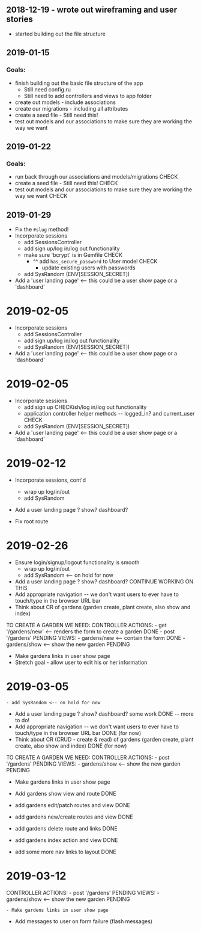 ## 2018-12-19 - wrote out wireframing and user stories

 - started building out the file structure

## 2019-01-15

### Goals:
- finish building out the basic file structure of the app
  - Still need config.ru
  - Still need to add controllers and views to app folder
- create out models - include associations
- create our migrations - including all attributes
- create a seed file - Still need this!
- test out models and our associations to make sure they are working the way we want


## 2019-01-22

### Goals:

- run back through our associations and models/migrations  CHECK
- create a seed file - Still need this!  CHECK
- test out models and our associations to make sure they are working the way we want  CHECK

## 2019-01-29

- Fix the `#slug` method!
- Incorporate sessions
  - add SessionsController  
  - add sign up/log in/log out functionality
  - make sure 'bcrypt' is in Gemfile CHECK
    - ^^ add `has_secure_password` to User model   CHECK
      - update existing users with passwords
  - add SysRandom (ENV[SESSION_SECRET])
- Add a 'user landing page' <-- this could be a user show page or a 'dashboard'

# 2019-02-05
  - Incorporate sessions
    - add SessionsController  
    - add sign up/log in/log out functionality
    - add SysRandom (ENV[SESSION_SECRET])
  - Add a 'user landing page' <-- this could be a user show page or a 'dashboard'

# 2019-02-05
  - Incorporate sessions
    - add sign up CHECKish/log in/log out functionality
    - application controller helper methods -- logged_in?  and current_user CHECK
    - add SysRandom (ENV[SESSION_SECRET])
  - Add a 'user landing page' <-- this could be a user show page or a 'dashboard'

# 2019-02-12

  - Incorporate sessions, cont'd

    - wrap up log/in/out
    - add SysRandom
  - Add a user landing page ? show? dashboard?
  - Fix root route

# 2019-02-26

  - Ensure login/signup/logout functionality is smooth
    - wrap up log/in/out
    - add SysRandom <-- on hold for now
  - Add a user landing page ? show? dashboard?  CONTINUE WORKING ON THIS
  - Add appropriate navigation -- we don't want users to ever have to touch/type in the browser URL bar
  - Think about CR of gardens (garden create, plant create, also show and index)


  TO CREATE A GARDEN WE NEED:
    CONTROLLER ACTIONS:
      - get '/gardens/new' <-- renders the form to create a garden DONE
      - post '/gardens' PENDING
    VIEWS:
      - gardens/new <-- contain the form DONE
      - gardens/show <-- show the new garden PENDING

  - Make gardens links in user show page
  - Stretch goal - allow user to edit his or her information

  # 2019-03-05

    - add SysRandom <-- on hold for now
  - Add a user landing page ? show? dashboard?  some work DONE -- more to do!
  - Add appropriate navigation -- we don't want users to ever have to touch/type in the browser URL bar DONE (for now)
  - Think about CR (CRUD - create & read) of gardens (garden create, plant create, also show and index) DONE (for now)


  TO CREATE A GARDEN WE NEED:
    CONTROLLER ACTIONS:
      - post '/gardens' PENDING
    VIEWS:
      - gardens/show <-- show the new garden PENDING

  - Make gardens links in user show page

  - Add gardens show view and route DONE
  - add gardens edit/patch routes and view DONE
  - add gardens new/create routes and view DONE
  - add gardens delete route and links DONE
  - add gardens index action and view DONE
  - add some more nav links to layout DONE

  # 2019-03-12

  CONTROLLER ACTIONS:
    - post '/gardens' PENDING
  VIEWS:
    - gardens/show <-- show the new garden PENDING

    - Make gardens links in user show page

  - Add messages to user on form failure (flash messages)
